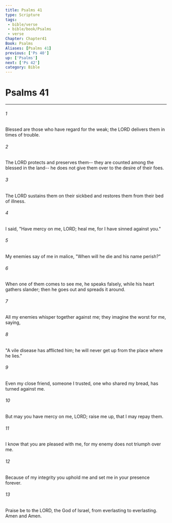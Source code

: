 ```yaml
---
title: Psalms 41
type: Scripture
tags:
 - bible/verse
 - bible/book/Psalms
 - verse
Chapter: Chapter41
Book: Psalms
Aliases: [Psalms 41]
previous: ['Ps 40']
up: ['Psalms']
next: ['Ps 42']
category: Bible
---
```

# Psalms 41

***


###### 1 
Blessed are those who have regard for the weak; the LORD delivers them in times of trouble. 

###### 2 
The LORD protects and preserves them-- they are counted among the blessed in the land-- he does not give them over to the desire of their foes. 

###### 3 
The LORD sustains them on their sickbed and restores them from their bed of illness. 

###### 4 
I said, "Have mercy on me, LORD; heal me, for I have sinned against you." 

###### 5 
My enemies say of me in malice, "When will he die and his name perish?" 

###### 6 
When one of them comes to see me, he speaks falsely, while his heart gathers slander; then he goes out and spreads it around. 

###### 7 
All my enemies whisper together against me; they imagine the worst for me, saying, 

###### 8 
"A vile disease has afflicted him; he will never get up from the place where he lies." 

###### 9 
Even my close friend, someone I trusted, one who shared my bread, has turned against me. 

###### 10 
But may you have mercy on me, LORD; raise me up, that I may repay them. 

###### 11 
I know that you are pleased with me, for my enemy does not triumph over me. 

###### 12 
Because of my integrity you uphold me and set me in your presence forever. 

###### 13 
Praise be to the LORD, the God of Israel, from everlasting to everlasting. Amen and Amen. 
